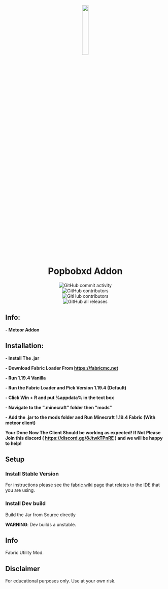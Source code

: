 <p align="center">
<img src="https://raw.githubusercontent.com/Dark-Developments/Popbobxd-Addon/blob/master/src/main/resources/assets/template/icon.png?raw=true" width="20%"/>
</p>

<h1 align="center">Popbobxd Addon</h1>

<div style="display: grid; place-items: center;">
    <img alt="GitHub commit activity" src="https://img.shields.io/github/commit-activity/w/Dark-Developments/Popbobxd-Addon?color=black"> <img alt="GitHub contributors" src="https://img.shields.io/github/contributors/Nxyi/Kapuncino-Meteor?color=black&label=Developers">
<img alt="GitHub contributors" src="https://img.shields.io/github/v/release/Dark-Developments/Popbobxd-Addon?display_name=tag&include_prereleases&color=black">
    <img alt="GitHub all releases" src="https://img.shields.io/github/downloads/Dark-Developments/Popbobxd-Addon/total?color=black">

</div>

## Info:
**- Meteor Addon**


## Installation:

**- Install The .jar**

**- Download Fabric Loader From https://fabricmc.net**

**- Run 1.19.4 Vanilla**

**- Run the Fabric Loader and Pick Version 1.19.4 (Default)**

**- Click Win + R and put %appdata% in the text box**

**- Navigate to the ".minecraft" folder then "mods"**

**- Add the .jar to the mods folder and Run Minecraft 1.19.4 Fabric (With meteor client)**

**Your Done Now The Client Should be working as expected! If Not Please Join this discord ( https://discord.gg/8JtwkTPnRE ) and we will be happy to help!**

## Setup

### Install Stable Version
For instructions please see the [fabric wiki page](https://fabricmc.net/wiki/tutorial:setup) that relates to the IDE that you are using.

### Install Dev build
Build the Jar from Source directly

**WARNING**: Dev builds a unstable.
## Info

Fabric Utility Mod.

## Disclaimer

For educational purposes only. Use at your own risk.
